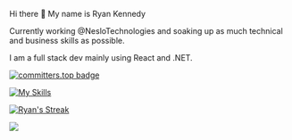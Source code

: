  Hi there 👋 My name is Ryan Kennedy
  
Currently working @NesloTechnologies and soaking up as much technical and business skills as possible.


I am a full stack dev mainly using React and .NET.

[![committers.top badge](https://user-badge.committers.top/south_africa/RyanJohnKennedy.svg)](https://committers.top/south_africa_private#RyanJohnKennedy)

[![My Skills](https://skillicons.dev/icons?i=js,ts,html,css,docker,git,heroku,html,idea,mysql,nodejs,postgres,postman,react,redis,redux,regex,sass,blender,figma,stackoverflow,tailwind,unity,c,cs,cpp,arduino)](https://skillicons.dev)

[![Ryan's Streak](https://streak-stats.demolab.com?user=RyanJohnKennedy&theme=dark&hide_border=true&exclude_days=Sun%2CSat)](https://git.io/streak-stats)

<a href="https://github.com/anuraghazra/convoychat">
  <img align="center" src="https://github-readme-stats.vercel.app/api/top-langs/?username=RyanJohnKennedy&layout=compact&langs_count=6&theme=tokyonight" />
</a>
